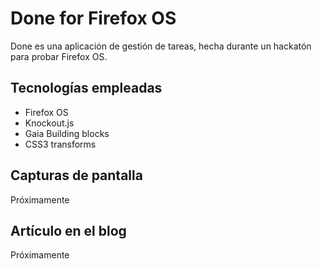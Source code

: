 Done for Firefox OS
=====================

Done es una aplicación de gestión de tareas, hecha durante un hackatón para probar Firefox OS.

Tecnologías empleadas
---------------------

- Firefox OS
- Knockout.js
- Gaia Building blocks
- CSS3 transforms

Capturas de pantalla
---------------------
Próximamente

Artículo en el blog
---------------------
Próximamente